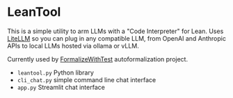 # LeanTool

This is a simple utility to arm LLMs with a "Code Interpreter" for Lean. Uses [LiteLLM](https://github.com/BerriAI/litellm) so you can plug in any compatible LLM, from OpenAI and Anthropic APIs to local LLMs hosted via ollama or vLLM.

Currently used by [FormalizeWithTest](https://github.com/GasStationManager/FormalizeWithTest) autoformalization project.

- `leantool.py` Python library
- `cli_chat.py` simple command line chat interface
- `app.py` Streamlit chat interface

